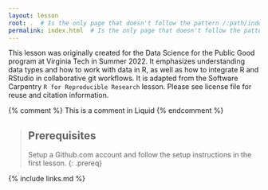 ```yaml
---
layout: lesson
root: .  # Is the only page that doesn't follow the pattern /:path/index.html
permalink: index.html  # Is the only page that doesn't follow the pattern /:path/index.html
---
```

This lesson was originally created for the Data Science for the Public Good program
at Virginia Tech in Summer 2022. It emphasizes understanding data types and how to
work with data in R, as well as how to integrate R and RStudio in collaborative
git workflows. It is adapted from the Software Carpentry `R for Reproducible Research`
lesson. Please see license file for reuse and citation information.

<!-- this is an html comment -->

{% comment %} This is a comment in Liquid {% endcomment %}

> ## Prerequisites
>
> Setup a Github.com account and follow the setup instructions in the first lesson.
{: .prereq}

{% include links.md %}
